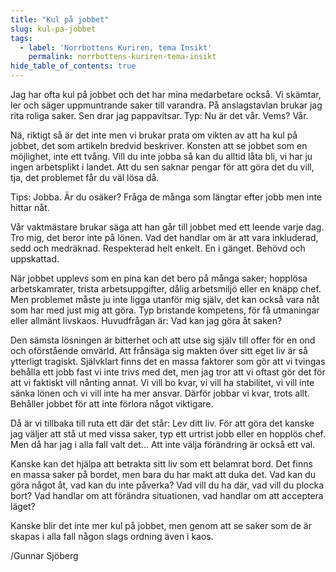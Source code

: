 ```yaml
---
title: "Kul på jobbet"
slug: kul-pa-jobbet
tags:
  - label: 'Norrbottens Kuriren, tema Insikt'
    permalink: norrbottens-kuriren-tema-insikt
hide_table_of_contents: true
---
```

Jag har ofta kul på jobbet och det har mina medarbetare också. Vi skämtar, ler och säger uppmuntrande saker till varandra. På anslagstavlan brukar jag rita roliga saker. Sen drar jag pappavitsar. Typ: Nu är det vår. Vems? Vår.

<!--truncate-->

Nä, riktigt så är det inte men vi brukar prata om vikten av att ha kul på jobbet, det som artikeln bredvid beskriver. Konsten att se jobbet som en möjlighet, inte ett tvång. Vill du inte jobba så kan du alltid låta bli, vi har ju ingen arbetsplikt i landet. Att du sen saknar pengar för att göra det du vill, tja, det problemet får du väl lösa då. 

Tips: Jobba. Är du osäker? Fråga de många som längtar efter jobb men inte hittar nåt.

Vår vaktmästare brukar säga att han går till jobbet med ett leende varje dag. Tro mig, det beror inte på lönen. Vad det handlar om är att vara inkluderad, sedd och medräknad. Respekterad helt enkelt. En i gänget. Behövd och uppskattad.

När jobbet upplevs som en pina kan det bero på många saker; hopplösa arbetskamrater, trista arbetsuppgifter, dålig arbetsmiljö eller en knäpp chef. Men problemet måste ju inte ligga utanför mig själv, det kan också vara nåt som har med just mig att göra. Typ bristande kompetens, för få utmaningar eller allmänt livskaos. Huvudfrågan är: Vad kan jag göra åt saken?

Den sämsta lösningen är bitterhet och att utse sig själv till offer för en ond och oförstående omvärld. Att frånsäga sig makten över sitt eget liv är så ytterligt tragiskt. Självklart finns det en massa faktorer som gör att vi tvingas behålla ett jobb fast vi inte trivs med det, men jag tror att vi oftast gör det för att vi faktiskt vill nånting annat. Vi vill bo kvar, vi vill ha stabilitet, vi vill inte sänka lönen och vi vill inte ha mer ansvar. Därför jobbar vi kvar, trots allt. Behåller jobbet för att inte förlora något viktigare.

Då är vi tillbaka till ruta ett där det står: Lev ditt liv. För att göra det kanske jag väljer att stå ut med vissa saker, typ ett urtrist jobb eller en hopplös chef. Men då har jag i alla fall valt det… Att inte välja förändring är också ett val.

Kanske kan det hjälpa att betrakta sitt liv som ett belamrat bord. Det finns en massa saker på bordet, men bara du har makt att duka det. Vad kan du göra något åt, vad kan du inte påverka? Vad vill du ha där, vad vill du plocka bort? Vad handlar om att förändra situationen, vad handlar om att acceptera läget?

Kanske blir det inte mer kul på jobbet, men genom att se saker som de är skapas i alla fall någon slags ordning även i kaos.

/Gunnar Sjöberg
